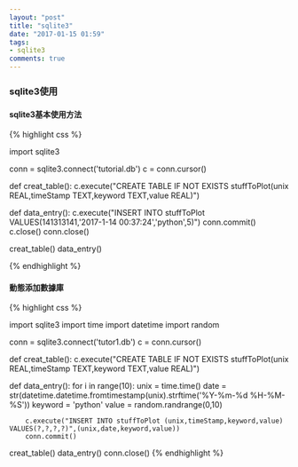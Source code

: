 ```yaml
---
layout: "post"
title: "sqlite3"
date: "2017-01-15 01:59"
tags:
- sqlite3
comments: true
---
```

### sqlite3使用

#### sqlite3基本使用方法
{% highlight css %}

import sqlite3

conn = sqlite3.connect('tutorial.db')
c = conn.cursor()

def creat_table():
	c.execute("CREATE TABLE IF NOT EXISTS stuffToPlot(unix REAL,timeStamp TEXT,keyword TEXT,value REAL)")

def data_entry():
	c.execute("INSERT INTO stuffToPlot VALUES(141313141,'2017-1-14 00:37:24','python',5)")
	conn.commit()
	c.close()
	conn.close()

creat_table()
data_entry()

{% endhighlight %}
#### 動態添加數據庫
{% highlight css %}

import sqlite3
import time
import datetime
import random

conn = sqlite3.connect('tutor1.db')
c = conn.cursor()

def creat_table():
	c.execute("CREATE TABLE IF NOT EXISTS stuffToPlot(unix REAL,timeStamp TEXT,keyword TEXT,value REAL)")

def data_entry():
	for i in range(10):
		unix = time.time()
		date = str(datetime.datetime.fromtimestamp(unix).strftime('%Y-%m-%d %H-%M-%S'))
		keyword = 'python'
		value = random.randrange(0,10)

		c.execute("INSERT INTO stuffToPlot (unix,timeStamp,keyword,value) VALUES(?,?,?,?)",(unix,date,keyword,value))
		conn.commit()

creat_table()
data_entry()
conn.close()
{% endhighlight %}
